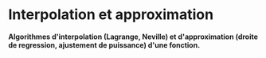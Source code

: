 # Interpolation et approximation
**Algorithmes d'interpolation (Lagrange, Neville) et d'approximation (droite de regression, ajustement de puissance) d'une fonction.**
